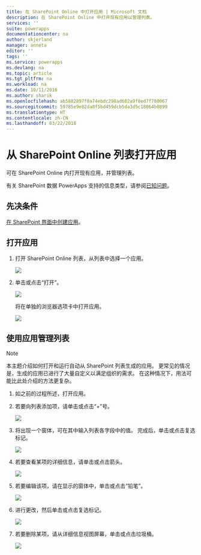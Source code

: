 ```yaml
---
title: 在 SharePoint Online 中打开应用 | Microsoft 文档
description: 在 SharePoint Online 中打开现有应用以管理列表。
services: ''
suite: powerapps
documentationcenter: na
author: skjerland
manager: anneta
editor: ''
tags: ''
ms.service: powerapps
ms.devlang: na
ms.topic: article
ms.tgt_pltfrm: na
ms.workload: na
ms.date: 10/11/2016
ms.author: sharik
ms.openlocfilehash: ab5882897f0a74ebdc298ad602a9f8ed7f780067
ms.sourcegitcommit: 59785e9e82da8f5bd459dcb5da3d5c18064b0899
ms.translationtype: HT
ms.contentlocale: zh-CN
ms.lasthandoff: 03/22/2018
---
```

# <a name="open-app-from-a-sharepoint-online-list"></a>从 SharePoint Online 列表打开应用
可在 SharePoint Online 内打开现有应用，并管理列表。

有关 SharePoint 数据 PowerApps 支持的信息类型，请参阅[已知问题](../maker/canvas-apps/connections/connection-sharepoint-online.md#known-issues)。

## <a name="prerequisites"></a>先决条件
[在 SharePoint 界面中创建应用](../maker/canvas-apps/generate-app-from-sharepoint-list-interface.md)。

## <a name="open-the-app"></a>打开应用
1. 打开 SharePoint Online 列表，从列表中选择一个应用。
   
    ![](./media/open-app-embedded-in-sharepoint/view-list-updated.png)
2. 单击或点击“打开”。
   
    ![](./media/open-app-embedded-in-sharepoint/open-button-updated.png)
   
    将在单独的浏览器选项卡中打开应用。
   
    ![](./media/open-app-embedded-in-sharepoint/separate-tab-updated.png)

## <a name="manage-the-list-using-the-app"></a>使用应用管理列表
> [!NOTE]
> 本主题介绍如何打开和运行自动从 SharePoint 列表生成的应用。 更常见的情况是，生成的应用已进行了大量自定义以满足组织的需求。 在这种情况下，用法可能比此处介绍的方法更复杂。
> 
> 

1. 如之前的过程所述，打开应用。
2. 若要向列表添加项，请单击或点击“+”号。
   
    ![](./media/open-app-embedded-in-sharepoint/add-item.png)
3. 将出现一个窗体，可在其中输入列表各字段中的值。 完成后，单击或点击复选标记。
   
    ![](./media/open-app-embedded-in-sharepoint/enter-item.png)
4. 若要查看某项的详细信息，请单击或点击箭头。
   
    ![](./media/open-app-embedded-in-sharepoint/open-item.png)
5. 若要编辑该项，请在显示的窗体中，单击或点击“铅笔”。
   
    ![](./media/open-app-embedded-in-sharepoint/view-item.png)
6. 进行更改，然后单击或点击复选标记。
   
    ![](./media/open-app-embedded-in-sharepoint/edit-item.png)
7. 若要删除某项，请从详细信息视图屏幕，单击或点击垃圾桶。
   
    ![](./media/open-app-embedded-in-sharepoint/delete-item.png)

